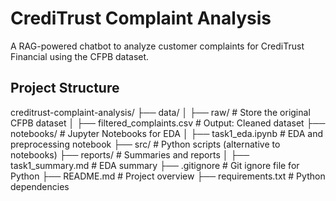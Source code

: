 # CrediTrust Complaint Analysis
A RAG-powered chatbot to analyze customer complaints for CrediTrust Financial using the CFPB dataset.

## Project Structure

creditrust-complaint-analysis/
├── data/
│   ├── raw/                     # Store the original CFPB dataset
│   ├── filtered_complaints.csv  # Output: Cleaned dataset
├── notebooks/                   # Jupyter Notebooks for EDA
│   ├── task1_eda.ipynb          # EDA and preprocessing notebook
├── src/                         # Python scripts (alternative to notebooks)
├── reports/                     # Summaries and reports
│   ├── task1_summary.md         # EDA summary
├── .gitignore                   # Git ignore file for Python
├── README.md                    # Project overview
├── requirements.txt             # Python dependencies